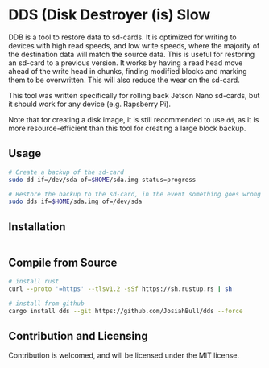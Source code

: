# DDS (Disk Destroyer (is) Slow
DDB is a tool to restore data to sd-cards. It is optimized for writing to devices with high read speeds, and low write speeds, where the majority of the destination data will match the source data. This is useful for restoring an sd-card to a previous version. It works by having a read head move ahead of the write head in chunks, finding modified blocks and marking them to be overwritten. This will also reduce the wear on the sd-card.

This tool was written specifically for rolling back Jetson Nano sd-cards, but it should work for any device (e.g. Rapsberry Pi).

Note that for creating a disk image, it is still recommended to use `dd`, as it is more resource-efficient than this tool for creating a large block backup.

## Usage
```bash
# Create a backup of the sd-card
sudo dd if=/dev/sda of=$HOME/sda.img status=progress

# Restore the backup to the sd-card, in the event something goes wrong
sudo dds if=$HOME/sda.img of=/dev/sda
```

## Installation
```bash

```


## Compile from Source
```bash
# install rust
curl --proto '=https' --tlsv1.2 -sSf https://sh.rustup.rs | sh

# install from github
cargo install dds --git https://github.com/JosiahBull/dds --force
```

## Contribution and Licensing

Contribution is welcomed, and will be licensed under the MIT license.